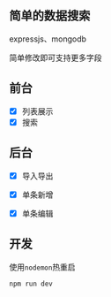 ## 简单的数据搜索

expressjs、mongodb

简单修改即可支持更多字段

## 前台

- [x] 列表展示
- [x] 搜索

## 后台

- [x] 导入导出
- [x] 单条新增
- [x] 单条编辑


## 开发

使用`nodemon`热重启

```sh
npm run dev
```
